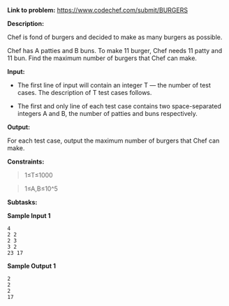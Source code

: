 **Link to problem:** https://www.codechef.com/submit/BURGERS

**Description:**

Chef is fond of burgers and decided to make as many burgers as possible.

Chef has A patties and B buns. To make 11 burger, Chef needs 11 patty and 11 bun.
Find the maximum number of burgers that Chef can make.

**Input:**

- The first line of input will contain an integer T — the number of test cases. The description of T test cases follows.

- The first and only line of each test case contains two space-separated integers A and B, the number of patties and buns respectively.

**Output:**

For each test case, output the maximum number of burgers that Chef can make.

**Constraints:**
 
 > 1≤T≤1000
 
 > 1≤A,B≤10^5
 
 
**Subtasks:**

 
**Sample Input 1**

    4
    2 2
    2 3
    3 2
    23 17

**Sample Output 1**

    2
    2
    2
    17
